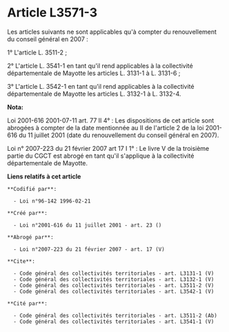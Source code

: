 # Article L3571-3

Les articles suivants ne sont applicables qu'à compter du renouvellement du conseil général en 2007 : 

1° L'article L. 3511-2 ; 

2° L'article L. 3541-1 en tant qu'il rend applicables à la collectivité départementale de Mayotte les articles L. 3131-1 à L.
3131-6 ; 

3° L'article L. 3542-1 en tant qu'il rend applicables à la collectivité départementale de Mayotte les articles L. 3132-1 à L.
3132-4.

**Nota:**

Loi 2001-616 2001-07-11 art. 77 II 4° : Les dispositions de cet article sont abrogées à compter de la date mentionnée au II
de l'article 2 de la loi 2001-616 du 11 juillet 2001 (date du renouvellement du conseil général en 2007). 

Loi n° 2007-223 du 21 février 2007 art 17 I 1° : Le livre V de la troisième partie du CGCT est abrogé en tant qu'il
s'applique à la collectivité départementale de Mayotte.

**Liens relatifs à cet article**

	**Codifié par**:

	  - Loi n°96-142 1996-02-21

	**Créé par**:

	  - Loi n°2001-616 du 11 juillet 2001 - art. 23 ()

	**Abrogé par**:

	  - Loi n°2007-223 du 21 février 2007 - art. 17 (V)

	**Cite**:

	  - Code général des collectivités territoriales - art. L3131-1 (V)
	  - Code général des collectivités territoriales - art. L3132-1 (V)
	  - Code général des collectivités territoriales - art. L3511-2 (V)
	  - Code général des collectivités territoriales - art. L3542-1 (V)

	**Cité par**:

	  - Code général des collectivités territoriales - art. L3511-2 (Ab)
	  - Code général des collectivités territoriales - art. L3541-1 (V)
